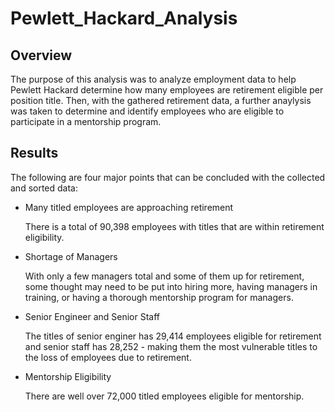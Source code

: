 # Pewlett_Hackard_Analysis

## Overview
  
  The purpose of this analysis was to analyze employment data to help Pewlett Hackard determine how many employees are retirement eligible per position title.  Then, with the gathered retirement data, a further anaylysis was taken to determine and identify employees who are eligible to participate in a mentorship program.
  
## Results

  The following are four major points that can be concluded with the collected and sorted data:

  - Many titled employees are approaching retirement
    
    There is a total of 90,398 employees with titles that are within retirement eligibility.

  - Shortage of Managers
    
    With only a few managers total and some of them up for retirement, some thought may need to be put into hiring more, having managers in training, or having a thorough mentorship program for managers.
        
  - Senior Engineer and Senior Staff

    The titles of senior enginer has 29,414 employees eligible for retirement and senior staff has 28,252 - making them the most vulnerable titles to the loss of employees due to retirement.
    
   - Mentorship Eligibility

      There are well over 72,000 titled employees eligible for mentorship.
      
## 
      
        
